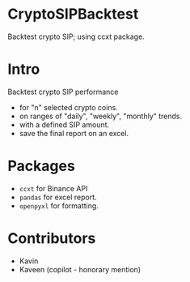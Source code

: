 # CryptoSIPBacktest
Backtest crypto SIP; using ccxt package.

# Intro
Backtest crypto SIP performance
- for "n" selected crypto coins.
- on ranges of "daily", "weekly", "monthly" trends.
- with a defined SIP amount.
- save the final report on an excel.

# Packages
- `ccxt` for Binance API
- `pandas` for excel report.
- `openpyxl` for formatting.

# Contributors
- Kavin
- Kaveen
(copilot - honorary mention)
